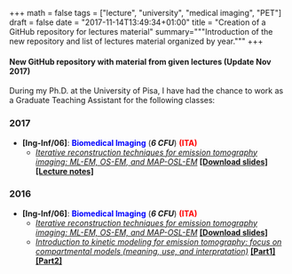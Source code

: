 +++
math = false
tags = ["lecture", "university", "medical imaging", "PET"]
draft = false
date = "2017-11-14T13:49:34+01:00"
title = "Creation of a GitHub repository for lectures material"
summary="""Introduction of the new repository and list of lectures material organized by year."""
+++

#### New GitHub repository with material from given lectures (Update Nov 2017)

During my Ph.D. at the University of Pisa, I have had the chance to work as a Graduate Teaching Assistant for the following classes:

### 2017
- **[Ing-Inf/06]**: <span style="color:blue"><b>Biomedical Imaging</b></span> (***6 CFU***) <span style="color:red"><b>(ITA)</b></span>
  - [*Iterative reconstruction techniques for emission tomography imaging: ML-EM, OS-EM, and MAP-OSL-EM*](https://github.com/mscipio/Lectures/tree/master/2016/University%20of%20Pisa/Biomedical%20Imaging%20Course/Tracer%20Kinetic%20Modeling%20in%20PET%20dynamic%20imaging) [**[Download slides]**](https://github.com/mscipio/Lectures/blob/master/2017/University%20of%20Pisa/Biomedical%20Imaging%20Course/Iterative%20Reconstruction%20in%20Emission%20Tomography/Metodi_Iterativi_10_11_2017.pdf)[**[Lecture notes]**](https://github.com/mscipio/Lectures/blob/master/2017/University%20of%20Pisa/Biomedical%20Imaging%20Course/Iterative%20Reconstruction%20in%20Emission%20Tomography/Ricostruzione_Iterativa_in_Tomografia_2017_2018.pdf)
  



### 2016
- **[Ing-Inf/06]**: <span style="color:blue"><b>Biomedical Imaging</b></span> (***6 CFU***) <span style="color:red"><b>(ITA)</b></span>
  - [*Iterative reconstruction techniques for emission tomography imaging: ML-EM, OS-EM, and MAP-OSL-EM*](https://github.com/mscipio/Lectures/tree/master/2016/University%20of%20Pisa/Biomedical%20Imaging%20Course/Tracer%20Kinetic%20Modeling%20in%20PET%20dynamic%20imaging) [**[Download slides]**](data/teaching/Iterative_reconstruction_of_tomographic_images_28_10_2016.pdf")
  - [*Introduction to kinetic modeling for emission tomography: focus on compartmental models (meaning, use, and interpratation)*](https://github.com/mscipio/Lectures/tree/master/2016/University%20of%20Pisa/Biomedical%20Imaging%20Course/Iterative%20Reconstruction%20in%20Emission%20Tomography) [**[Part1]**](https://github.com/mscipio/Lectures/blob/master/2016/University%20of%20Pisa/Biomedical%20Imaging%20Course/Tracer%20Kinetic%20Modeling%20in%20PET%20dynamic%20imaging/Kinetic_Modeling_01_12_2016.pdf) [**[Part2]**](https://github.com/mscipio/Lectures/blob/master/2016/University%20of%20Pisa/Biomedical%20Imaging%20Course/Tracer%20Kinetic%20Modeling%20in%20PET%20dynamic%20imaging/Kinetic_Modeling_02_12_2016.pdf)